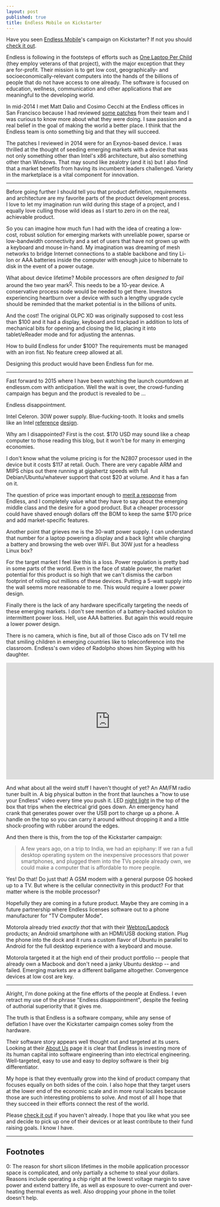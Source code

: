 ```yaml
---
layout: post
published: true
title: Endless Mobile on Kickstarter
---
```


Have you seen [Endless Mobile](http://endlessm.com)'s campaign on
Kickstarter? If not you should [check it
out](https://www.kickstarter.com/projects/1381437927/endless-computers).

Endless is following in the footsteps of efforts such as [One Laptop Per
Child](http://one.laptop.org/) (they employ veterans of that project),
with the major exception that they are for-profit.  Their mission is to
get low cost, geographically- and socioeconomically-relevant computers
into the hands of the billions of people that do not have access to one
already. The software is focused on education, wellness, communication
and other applications that are meaningful to the developing world.

In mid-2014 I met Matt Dalio and Cosimo Cecchi at the Endless offices in
San Francisco because I had reviewed [some
patches](http://marc.info/?l=linux-arm-kernel&m=140257724517075) from
their team and I was curious to know more about what they were doing. I
saw passion and a real belief in the goal of making the world a better
place. I think that the Endless team is onto something big and that they
will succeed.

The patches I reviewed in 2014 were for an Exynos-based device. I was
thrilled at the thought of seeding emerging markets with a device that
was not only something other than Intel's x86 architecture, but also
something other than Windows. That may sound like zealotry (and it is)
but I also find that a market benefits from having its incumbent leaders
challenged. Variety in the marketplace is a vital component for
innovation.

---

Before going further I should tell you that product definition,
requirements and architecture are my favorite parts of the product
development process. I love to let my imagination run wild during this
stage of a project, and I equally love culling those wild ideas as I
start to zero in on the real, achievable product.

So you can imagine how much fun I had with the idea of creating a
low-cost, robust solution for emerging markets with unreliable power,
sparse or low-bandwidth connectivity and a set of users that have not
grown up with a keyboard and mouse in-hand. My imagination was dreaming
of mesh networks to bridge Internet connections to a stable backbone and
tiny Li-Ion or AAA batteries inside the computer with enough juice to
hibernate to disk in the event of a power outage.

What about device lifetime? Mobile processors are often *designed to
fail* around the two year mark<sup>[0](#footnote0)</sup>. This needs to
be a 10-year device. A conservative process node would be needed to get
there. Investors experiencing heartburn over a device with such a
lengthy upgrade cycle should be reminded that the market potential is in
the billions of units.

And the cost! The original OLPC XO was originally supposed to cost less
than $100 and it had a display, keyboard and trackpad in addition to
lots of mechanical bits for opening and closing the lid, placing it into
tablet/eReader mode and for adjusting the antennas.

How to build Endless for under $100? The requirements must be managed
with an iron fist. No feature creep allowed at all.

Designing this product would have been Endless fun for me.

---

Fast forward to 2015 where I have been watching the launch countdown at
endlessm.com with anticipation. Well the wait is over, the crowd-funding
campaign has begun and the product is revealed to be ...

Endless disappointment.

Intel Celeron. 30W power supply. Blue-fucking-tooth. It looks and smells
like an Intel
[reference](http://www.dell.com/us/business/p/wyse-3000-series/pd)
[design](http://www.gigabyte.com/products/product-page.aspx?pid=5038#ov).

Why am I disappointed? First is the cost. $170 USD may sound like a
cheap computer to those reading this blog, but it won't be for many in
emerging economies.

I don't know what the volume pricing is for the N2807 processor used in
the device but it costs $117 at retail. Ouch.  There are very capable
ARM and MIPS chips out there running at gigahertz speeds with full
Debian/Ubuntu/whatever support that cost $20 at volume. And it has a fan
on it.

The question of price was important enough to [merit a
response](https://www.kickstarter.com/projects/1381437927/endless-computers/posts/1204677)
from Endless, and I completely value what they have to say about the
emerging middle class and the desire for a good product. But a cheaper
processor could have shaved enough dollars off the BOM to keep the same
$170 price and add market-specific features.

Another point that grieves me is the 30-watt power supply. I can
understand that number for a laptop powering a display and a back light
while charging a battery and browsing the web over WiFi.  But 30W just
for a headless Linux box?

For the target market I feel like this is a loss. Power regulation is
pretty bad in some parts of the world. Even in the face of stable power,
the market potential for this product is so high that we can't dismiss
the carbon footprint of rolling out millions of these devices. Putting a
5-watt supply into the wall seems more reasonable to me. This would
require a lower power design.

Finally there is the lack of any hardware specifically targeting the
needs of these emerging markets. I don't see mention of a battery-backed
solution to intermittent power loss. Hell, use AAA batteries. But again
this would require a lower power design.

There is no camera, which is fine, but all of those Cisco ads on TV tell
me that smiling children in emerging countries like to teleconference
into the classroom. Endless's own video of Radolpho shows him Skyping
with his daughter.

<iframe width="560" height="315"
src="https://www.youtube.com/embed/-z8qvnZsXvg?start=30" frameborder="0"
allowfullscreen></iframe>

</br>

And what about all the weird stuff I haven't thought of yet? An AM/FM
radio tuner built in. A big physical button in the front that launches a
"how to use your Endless" video every time you push it. LED [night
light](http://www.etoncorp.com/en/productdisplay/blackout-buddy-0) in
the top of the box that trips when the electrical grid goes down. An
emergency hand crank that generates power over the USB port to charge up
a phone.  A handle on the top so you can carry it around without
dropping it and a little shock-proofing with rubber around the edges.

And then there is this, from the top of the Kickstarter campaign:

> A few years ago, on a trip to India, we had an epiphany: If we ran a
> full desktop operating system on the inexpensive processors that power
> smartphones, and plugged them into the TVs people already own, we
> could make a computer that is affordable to more people.


Yes! Do that! Do just that! A GSM modem with a general purpose OS hooked
up to a TV. But where is the cellular connectivity in this product? For
that matter where is the mobile processor?

Hopefully they are coming in a future product. Maybe they are coming in
a future partnership where Endless licenses software out to a phone
manufacturer for "TV Computer Mode".

Motorola already tried *exactly that* that with their
[Webtop/Lapdock](http://www.engadget.com/2012/10/07/motorola-phases-out-webtop-points-to-a-lapdock-shy-world/)
products; an Android smartphone with an HDMI/USB docking station. Plug
the phone into the dock and it runs a custom flavor of Ubuntu in
parallel to Android for the full desktop experience with a keyboard and
mouse.

Motorola targeted it at the high end of their product portfolio --
people that already own a Macbook and don't need a janky Ubuntu desktop
-- and failed.  Emerging markets are a different ballgame altogether.
Convergence devices at low cost are key.

---

Alright, I'm done poking at the fine efforts of the people at Endless.
I even retract my use of the phrase "Endless disappointment", despite
the feeling of authorial superiority that it gives me.

The truth is that Endless is a software company, while any sense of
deflation I have over the Kickstarter campaign comes soley from the
hardware.

Their software story appears well thought out and targeted at its users.
Looking at their [About Us](https://endlessm.com/about-us/#row-1) page
it is clear that Endless is investing more of its human capital into
software engineering than into electrical engineering. Well-targeted,
easy to use and easy to deploy software is their big differentiator.

My hope is that they eventually grow into the kind of product company
that focuses equally on both sides of the coin. I also hope that they
target users at the lower end of the economic scale and in more rural
locales because those are such interesting problems to solve. And most
of all I hope that they succeed in their efforts connect the rest of the
world.

Please [check it
out](https://www.kickstarter.com/projects/1381437927/endless-computers)
if you haven't already.  I hope that you like what you see and decide to
pick up one of their devices or at least contribute to their fund
raising goals. I know I have.

---

## Footnotes

<a name="footnote0">0</a>: The reason for short silicon lifetimes in the
mobile application processor space is complicated, and only partially a
scheme to steal your dollars. Reasons include operating a chip right at
the lowest voltage margin to save power and extend battery life, as well
as exposure to over-current and over-heating thermal events as well.
Also dropping your phone in the toilet doesn't help.
